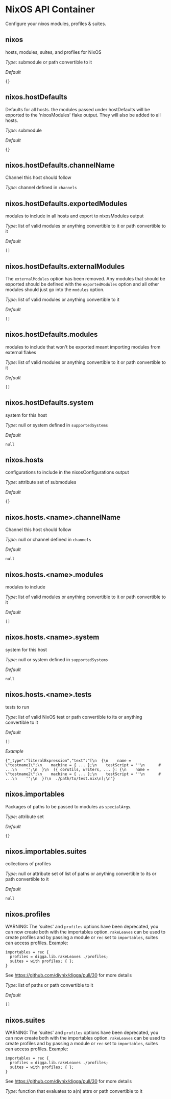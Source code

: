 # NixOS API Container
Configure your nixos modules, profiles & suites.


## nixos
hosts, modules, suites, and profiles for NixOS


*_Type_*:
submodule or path convertible to it


*_Default_*
```
{}
```




## nixos.hostDefaults
Defaults for all hosts.
the modules passed under hostDefaults will be exported
to the 'nixosModules' flake output.
They will also be added to all hosts.


*_Type_*:
submodule


*_Default_*
```
{}
```




## nixos.hostDefaults.channelName
Channel this host should follow


*_Type_*:
channel defined in `channels`






## nixos.hostDefaults.exportedModules
modules to include in all hosts and export to nixosModules output


*_Type_*:
list of valid modules or anything convertible to it or path convertible to it


*_Default_*
```
[]
```




## nixos.hostDefaults.externalModules
The `externalModules` option has been removed.
Any modules that should be exported should be defined with the `exportedModules`
option and all other modules should just go into the `modules` option.


*_Type_*:
list of valid modules or anything convertible to it


*_Default_*
```
[]
```




## nixos.hostDefaults.modules
modules to include that won't be exported
meant importing modules from external flakes


*_Type_*:
list of valid modules or anything convertible to it or path convertible to it


*_Default_*
```
[]
```




## nixos.hostDefaults.system
system for this host


*_Type_*:
null or system defined in `supportedSystems`


*_Default_*
```
null
```




## nixos.hosts
configurations to include in the nixosConfigurations output


*_Type_*:
attribute set of submodules


*_Default_*
```
{}
```




## nixos.hosts.\<name\>.channelName
Channel this host should follow


*_Type_*:
null or channel defined in `channels`


*_Default_*
```
null
```




## nixos.hosts.\<name\>.modules
modules to include


*_Type_*:
list of valid modules or anything convertible to it or path convertible to it


*_Default_*
```
[]
```




## nixos.hosts.\<name\>.system
system for this host


*_Type_*:
null or system defined in `supportedSystems`


*_Default_*
```
null
```




## nixos.hosts.\<name\>.tests
tests to run


*_Type_*:
list of valid NixOS test or path convertible to its or anything convertible to it


*_Default_*
```
[]
```


*_Example_*
```
{"_type":"literalExpression","text":"[\n  {\n    name = \"testname1\";\n    machine = { ... };\n    testScript = ''\n      # ...\n    '';\n  }\n  ({ corutils, writers, ... }: {\n    name = \"testname2\";\n    machine = { ... };\n    testScript = ''\n      # ...\n    '';\n  })\n  ./path/to/test.nix\n];\n"}
```


## nixos.importables
Packages of paths to be passed to modules as `specialArgs`.


*_Type_*:
attribute set


*_Default_*
```
{}
```




## nixos.importables.suites
collections of profiles


*_Type_*:
null or attribute set of list of paths or anything convertible to its or path convertible to it


*_Default_*
```
null
```




## nixos.profiles
WARNING: The 'suites' and `profiles` options have been deprecated, you can now create
both with the importables option. `rakeLeaves` can be used to create profiles and
by passing a module or `rec` set to `importables`, suites can access profiles.
Example:
```
importables = rec {
  profiles = digga.lib.rakeLeaves ./profiles;
  suites = with profiles; { };
}
```
See https://github.com/divnix/digga/pull/30 for more details


*_Type_*:
list of paths or path convertible to it


*_Default_*
```
[]
```




## nixos.suites
WARNING: The 'suites' and `profiles` options have been deprecated, you can now create
both with the importables option. `rakeLeaves` can be used to create profiles and
by passing a module or `rec` set to `importables`, suites can access profiles.
Example:
```
importables = rec {
  profiles = digga.lib.rakeLeaves ./profiles;
  suites = with profiles; { };
}
```
See https://github.com/divnix/digga/pull/30 for more details


*_Type_*:
function that evaluates to a(n) attrs or path convertible to it






